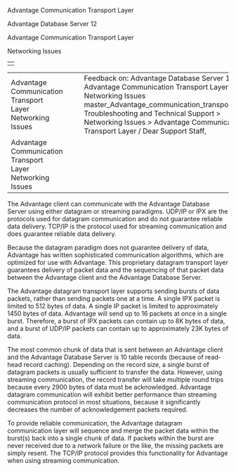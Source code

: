 Advantage Communication Transport Layer




Advantage Database Server 12  

Advantage Communication Transport Layer

Networking Issues

|  |
| --- |
|  |

|  |  |  |  |  |
| --- | --- | --- | --- | --- |
| Advantage Communication Transport Layer  Networking Issues |  |  | Feedback on: Advantage Database Server 12 - Advantage Communication Transport Layer Networking Issues master\_Advantage\_communication\_transport\_layer Troubleshooting and Technical Support > Networking Issues > Advantage Communication Transport Layer / Dear Support Staff, |  |
| Advantage Communication Transport Layer  Networking Issues |  |  |  |  |

The Advantage client can communicate with the Advantage Database Server using either datagram or streaming paradigms. UDP/IP or IPX are the protocols used for datagram communication and do not guarantee reliable data delivery. TCP/IP is the protocol used for streaming communication and does guarantee reliable data delivery.

Because the datagram paradigm does not guarantee delivery of data, Advantage has written sophisticated communication algorithms, which are optimized for use with Advantage. This proprietary datagram transport layer guarantees delivery of packet data and the sequencing of that packet data between the Advantage client and the Advantage Database Server.

The Advantage datagram transport layer supports sending bursts of data packets, rather than sending packets one at a time. A single IPX packet is limited to 512 bytes of data. A single IP packet is limited to approximately 1450 bytes of data. Advantage will send up to 16 packets at once in a single burst. Therefore, a burst of IPX packets can contain up to 8K bytes of data, and a burst of UDP/IP packets can contain up to approximately 23K bytes of data.

The most common chunk of data that is sent between an Advantage client and the Advantage Database Server is 10 table records (because of read-head record caching). Depending on the record size, a single burst of datagram packets is usually sufficient to transfer the data. However, using streaming communication, the record transfer will take multiple round trips because every 2900 bytes of data must be acknowledged. Advantage datagram communication will exhibit better performance than streaming communication protocol in most situations, because it significantly decreases the number of acknowledgement packets required.

To provide reliable communication, the Advantage datagram communication layer will sequence and merge the packet data within the burst(s) back into a single chunk of data. If packets within the burst are never received due to a network failure or the like, the missing packets are simply resent. The TCP/IP protocol provides this functionality for Advantage when using streaming communication.